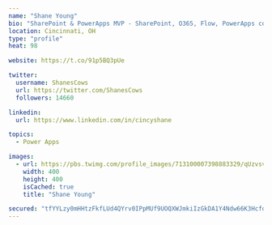 ```yaml
---
name: "Shane Young"
bio: "SharePoint & PowerApps MVP - SharePoint, O365, Flow, PowerApps consulting? @PowerApps911 | Pure Snark? You found it."
location: Cincinnati, OH
type: "profile"
heat: 98

website: https://t.co/91p5BQ3pUe

twitter:
  username: ShanesCows
  url: https://twitter.com/ShanesCows
  followers: 14660

linkedin:
  url: https://www.linkedin.com/in/cincyshane

topics:
  - Power Apps

images:
  - url: https://pbs.twimg.com/profile_images/713100007398883329/qUzvsvQ3_400x400.jpg
    width: 400
    height: 400
    isCached: true
    title: "Shane Young"

secured: "tfYYLzy0mHHtzFkfLUd4QYrv0IPpMUf9UOQXWJmkiIzGkDA1Y4Ndw66K3HcfdkCzllaRW+PbxUeYWSkFDRA7uzbf19TWtqoqM8MCcGeSYsYfpzUmzG7y6FXc56RF5LsJX+BSBh1W53BrxkU94hti4EYWSWSHSd/Ev1+yfZKGtsfLiA8FVI1jW93VUkIokuqQo4utAztYjAJlgOnVTqNwGWnBFKinZ3dxp8YHYzMSp2g7TktsuIdEk4NWv7tZ8xBxtBn4s4HuXkKHDM+BIrCE6/lXA+g+yBaV3ynXhVJNUeMpWGujvK6esv2jNu2fbsZA5MvPX/On0dJV7rNYrlp9KmbyNkMQ6oudiFXDl7Q2nuY4HoWy6uytnJqRdP6dBPSxlo23n2UFmlaM4DQer5mSAc7H6Uhz4EqPF/Ty88cqIrU=;J7AoV821aN48OW8FAf2KyA=="
---
```



